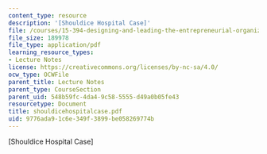 ```yaml
---
content_type: resource
description: '[Shouldice Hospital Case]'
file: /courses/15-394-designing-and-leading-the-entrepreneurial-organization-spring-2003/9776ada91c6e349f3899be058269774b_shouldicehospitalcase.pdf
file_size: 189978
file_type: application/pdf
learning_resource_types:
- Lecture Notes
license: https://creativecommons.org/licenses/by-nc-sa/4.0/
ocw_type: OCWFile
parent_title: Lecture Notes
parent_type: CourseSection
parent_uid: 548b59fc-4da4-9c58-5555-d49a0b05fe43
resourcetype: Document
title: shouldicehospitalcase.pdf
uid: 9776ada9-1c6e-349f-3899-be058269774b
---
```

[Shouldice Hospital Case]